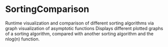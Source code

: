 # SortingComparison
Runtime visualization and comparison of different sorting algorithms via graph visualization of asymptotic functions
Displays different plotted graphs of a sorting algorithm, compared with another sorting algorithm and the nlog(n) function.
